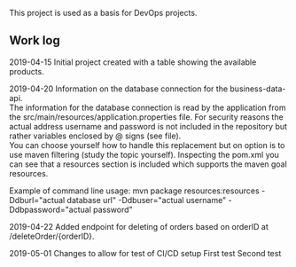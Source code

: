 This project is used as a basis for DevOps projects.

## Work log

2019-04-15 Initial project created with a table showing the available products.

2019-04-20 Information on the database connection for the business-data-api.  
The information for the database connection is read by the application from the src/main/resources/application.properties file. For security reasons the actual address username and password is not included in the repository but rather variables enclosed by @ signs (see file).  
You can choose yourself how to handle this replacement but on option is to use maven filtering (study the topic yourself).
Inspecting the pom.xml you can see that a resources section is included which supports the maven goal resources.
  
Example of command line usage: mvn package resources:resources -Ddburl="actual database url" -Ddbuser="actual username" -Ddbpassword="actual password"

2019-04-22 Added endpoint for deleting of orders based on orderID at /deleteOrder/{orderID}.

2019-05-01 Changes to allow for test of CI/CD setup
First test
Second test  